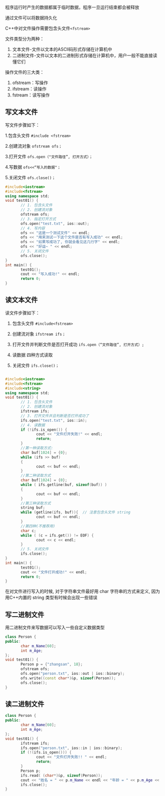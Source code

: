 程序运行时产生的数据都属于临时数据，程序一旦运行结束都会被释放

通过文件可以将数据持久化

C++中对文件操作需要包含头文件`<fstream>`

文件类型分为两种：
1. 文本文件-文件以文本的ASCll码形式存储在计算机中
2. 二进制文件-文件以文本的二进制形式存储在计算机中，用户一般不能直接读懂它们

操作文件的三大类：
1. ofstream：写操作
2. ifstream：读操作
3. fstream：读写操作

## 写文本文件

写文件步骤如下：

1.包含头文件
`#include <fstream>`

2.创建流对象
`ofstream ofs；`

3.打开文件
`ofs.open（"文件路径”, 打开方式）；`

4.写数据
`ofs<<“写入的数据"；`

5.关闭文件
`ofs.close()；`

```c++
#include<iostream>
#include<fstream>
using namespace std;
void test01() {
       // 1. 包含头文件
       // 2. 创建流对象
       ofstream ofs;
       // 3. 指定打开方式
       ofs.open("test.txt", ios::out);
       // 4. 写内容
       ofs << "这是一个测试文件" << endl;
       ofs << "用来测试一下这个文件是否有写入成功" << endl;
       ofs << "如果写成功了, 你就会看见这几行字" << endl;
       ofs << "好运~ " << endl;
       // 5. 关闭文件
       ofs.close();
}
int main() {
       test01();
       cout << "写入成功!" << endl;
       return 0;
}
```

## 读文本文件

读文件步骤如下：

1. 包含头文件
`#include<fstream>`

2. 创建流对象
`ifstream ifs；`

3. 打开文件并判断文件是否打开成功
`ifs.open（“文件路径”, 打开方式）;`

4. 读数据
四种方式读取

5. 关闭文件
`ifs.close()；`

```c++

#include<iostream>
#include<fstream>
#include<string>
using namespace std;
void test01() {
       // 1. 包含头文件
       // 2. 创建流对象
       ifstream ifs;
       // 3. 打开文件并且判断是否打开成功了
       ifs.open("test.txt", ios::in);
       // 4. 读数据
       if (!ifs.is_open()) {
              cout << "文件打开失败!" << endl;
              return;
       }
       //第一种读取方式:
       char buf[1024] = {0};
       while (ifs >> buf)
       {
              cout << buf << endl;
       }
       //第二种读取方式
       char buf[1024] = {0};
       while ( ifs.getline(buf, sizeof(buf)) )
       {
              cout << buf << endl;
       }
       //第三种读取方式
       string buf;
       while (getline(ifs, buf)){  // 注意包含头文件 string
              cout << buf << endl;
       }
       //第四种(不推荐用)
       char c;
       while ( (c = ifs.get()) != EOF) {
              cout << c << endl;
       }
       // 5. 关闭文件
       ifs.close();
}
int main() {
       test01();
       cout << "文件打开成功!" << endl;
       return 0;
}
```

在对文件进行写入的时候, 对于字符串文件最好用 char 字符串的方式来定义,  因为用C++内置的 string 类型有时候会出现一些错误

## 写二进制文件

用二进制文件来写数据可以写入一些自定义数据类型

```c++
class Person {
public:
       char m_Name[60];
       int m_Age;
};
void test01() {
       Person p = {"zhangsan", 18};
       ofstream ofs;
       ofs.open("person.txt", ios::out | ios::binary);
       ofs.write((const char*)&p, sizeof(Person));
       ofs.close();
}

```

## 读二进制文件

```c++
class Person {
public:
       char m_Name[60];
       int m_Age;
};
void test01() {
       ifstream ifs;
       ifs.open("person.txt", ios::in | ios::binary);
       if (!(ifs.is_open())) {
              cout << "文件打开失败!! " << endl;
              return;
       }
       Person p;
       ifs.read( (char*)&p, sizeof(Person));
       cout << "姓名 = " << p.m_Name << endl << "年龄 = " << p.m_Age << endl;
       ifs.close();
}
```
